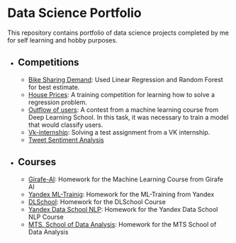 # Data Science Portfolio
This repository contains portfolio of data science projects completed by me for self learning and hobby purposes.
- ## Competitions
    - [Bike Sharing Demand](/Bike%20Sharing%20Demand/): Used Linear Regression and Random Forest for best estimate.
    - [House Prices](/House%20Prices%20-%20Advanced%20Regression%20Techniques/): A training competition for learning how to solve a regression problem.
    - [Outflow of users](/Предсказание%20оттока%20пользователей/): A contest from a machine learning course from Deep Learning School. In this task, it was necessary to train a model that would classify users.
    - [Vk-internship](/Vk_intern_test/): Solving a test assignment from a VK internship.
    - [Tweet Sentiment Analysis](./Text%20Classification/sentiment-analysis.ipynb)

- ## Courses
    - [Girafe-AI](/Girafe-AI%20ML%20course/): Homework for the Machine Learning Course from Girafe AI
    - [Yandex ML-Trainig](/Yandex-Training%20ML%202023/): Homework for the ML-Training from Yandex
    - [DLSchool](/DLSchool%20course/): Homework for the DLSchool Course
    - [Yandex Data School NLP](/YandexDataSchool_NLP/): Homework for the Yandex Data School NLP Course
    - [MTS. School of Data Analysis](https://github.com/constantfear/MTS-homework): Homework for the MTS School of Data Analysis


